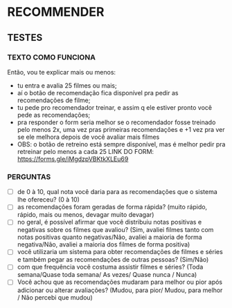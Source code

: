 # RECOMMENDER

## TESTES

### TEXTO COMO FUNCIONA
<!-- CRIAR ROLTA DE RETREINO NO RECOMENDADOR -->
Então, vou te explicar mais ou menos:

- tu entra e avalia 25 filmes ou mais;
- aí o botão de recomendação fica disponível pra pedir as recomendações de filme;
- tu pede pro recomendador treinar, e assim q ele estiver pronto você pede as recomendações;
- pra responder o form seria melhor se o recomendador fosse treinado pelo menos 2x, uma vez pras primeiras recomendações e +1 vez pra ver se ele melhora depois de você avaliar mais filmes
- OBS: o botão de retreino está sempre disponível, mas é melhor pedir pra retreinar pelo menos a cada 25
LINK DO FORM: <https://forms.gle/iMgdzpVBKtkXLEu69>

### PERGUNTAS

- [ ] de 0 à 10, qual nota você daria para as recomendações que o sistema lhe ofereceu? (0 à 10)
- [ ] as recomendações foram geradas de forma rápida? (muito rápido, rápido, mais ou menos, devagar muito devagar)
- [ ] no geral, é possível afirmar que você distribuiu notas positivas e negativas sobre os filmes que avaliou? (Sim, avaliei filmes tanto com notas positivas quanto negativas/Não, avaliei a maioria de forma negativa/Não, avaliei a maioria dos filmes de forma positiva)
- [ ] você utilizaria um sistema para obter recomendações de filmes e séries e também pegar as recomendações de outras pessoas? (Sim/Não)
- [ ] com que frequência você costuma assistir filmes e séries? (Toda semana/Quase toda semana/ As vezes/ Quase nunca / Nunca)
- [ ] Você achou que as recomendações mudaram para melhor ou pior após adicionar ou alterar avaliações? (Mudou, para pior/ Mudou, para melhor / Não percebi que mudou)
